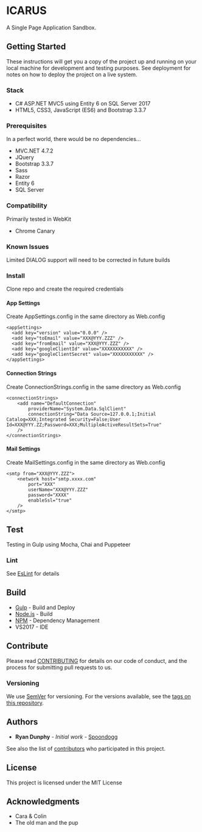 ﻿# ICARUS
A Single Page Application Sandbox.

> 

## Getting Started

These instructions will get you a copy of the project up and running on your local machine for development and testing purposes. 
See deployment for notes on how to deploy the project on a live system.

### Stack

  - C# ASP.NET MVC5 using Entity 6 on SQL Server 2017
  - HTML5, CSS3, JavaScript (ES6) and Bootstrap 3.3.7

### Prerequisites

In a perfect world, there would be no dependencies...

* MVC.NET 4.7.2
* JQuery
* Bootstrap 3.3.7
* Sass
* Razor
* Entity 6
* SQL Server

### Compatibility

Primarily tested in WebKit 

* Chrome Canary

### Known Issues

Limited DIALOG support will need to be corrected in future builds

### Install

Clone repo and create the required credentials

#### App Settings

Create AppSettings.config in the same directory as Web.config
~~~~
<appSettings>
  <add key="version" value="0.0.0" />
  <add key="toEmail" value="XXX@YYY.ZZZ" />
  <add key="fromEmail" value="XXX@YYY.ZZZ" />
  <add key="googleClientId" value="XXXXXXXXXXX" />
  <add key="googleClientSecret" value="XXXXXXXXXXX" />
</appSettings>
~~~~

#### Connection Strings

Create ConnectionStrings.config in the same directory as Web.config
~~~~
<connectionStrings>
	<add name="DefaultConnection"
		providerName="System.Data.SqlClient"
		connectionString="Data Source=127.0.0.1;Initial Catalog=XXX;Integrated Security=False;User Id=XXX@YYY.ZZ;Password=XXX;MultipleActiveResultSets=True"
	/>
</connectionStrings>
~~~~

#### Mail Settings

Create MailSettings.config in the same directory as Web.config
~~~~
<smtp from="XXX@YYY.ZZZ">        
	<network host="smtp.xxxx.com"
		port="XXX"
		userName="XXX@YYY.ZZZ"
		password="XXXX"
		enableSsl="true"
	/>
</smtp>
~~~~

## Test

Testing in Gulp using Mocha, Chai and Puppeteer

### Lint

See [EsLint](https://github.com/Spoondogg/ICARUS/blob/master/config/eslint.json) for details

## Build

* [Gulp](https://gulpjs.com/) - Build and Deploy
* [Node.js](https://nodejs.org) - Build
* [NPM](https://www.npmjs.com/) - Dependency Management
* VS2017 - IDE

## Contribute

Please read [CONTRIBUTING](https://github.com/Spoondogg/ICARUS/blob/master/CONTRIBUTING.md) for details on our code of conduct, and the process for submitting pull requests to us.

### Versioning

We use [SemVer](http://semver.org/) for versioning. For the versions available, see the [tags on this repository](https://github.com/Spoondogg/ICARUS/tags). 

## Authors

* **Ryan Dunphy** - *Initial work* - [Spoondogg](https://github.com/Spoondogg)

See also the list of [contributors](https://github.com/Spoondogg/ICARUS/contributors) who participated in this project.

## License

This project is licensed under the MIT License 

## Acknowledgments

* Cara & Colin
* The old man and the pup

